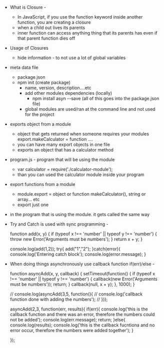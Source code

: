 - What is Closure -
  -  In JavaScript, if you use the function keyword inside another function, you are creating a closure
  - when a child out lives its parents
  - inner function can access anything thing that its parents has even if that parent function dies off

- Usage of Closures
    - hide information - to not use a lot of global variables

- meta data file
  - package.json
  - npm init (create package)
    -  name, version, description....etc
    - add other modules dependencies (locally)
      - npm install asyn --save (all of this goes into the package.json file)
    - global modules are used/ran at the command line and not used for the project

- exports object from a module
  -  object that gets returned when someone requires your modules
  export.makeCalculator = function ....
  - you can have many export objects in one file
  - exports an object that has a calculator method
- program.js - program that will be using the module
   - var calculator = require('./calculator-module');
   - than you can used the calculator module inside your program

- export functions from a module
  - module.export = object or function makeCalculator(), string or array... etc
  - export just one
- in the program that is using the module. it gets called the same way


 - Try and Catch is used with sync programming -

    function add(x, y) {
      if (typeof x !== 'number' || typeof y !== 'number') {
        throw new Error('Arguments must be numbers');
      }
      return x + y;
    }

    console.log(add(1,2));
    try{
      add("1","2");
    }catch(error){
      console.log('Entering catch block');
      console.log(error.message);
    }


 - When doing things asynchronously use callback function if(err)/else -

    function asyncAdd(x, y, callback) {
      setTimeout(function() {
        if (typeof x !== 'number' || typeof y !== 'number') {
          callback(new Error('Arguments must be numbers'));
          return;
        }
        callback(null, x + y);
      }, 1000);
    }

    // console.log(asyncAdd(3,5, function(){
    //   console.log('callback function done with adding the numbers');
    // }));


    asyncAdd(2,3, function(err, results){
      if(err){
        console.log('this is the callback function and there was an error, therefore the numbers could not be added');
        console.log(err.message);
        return;
      }else{
        console.log(results);
        console.log('this is the callback fucntiona and no error occur, therefore the numbers were added together');
      }

    });
